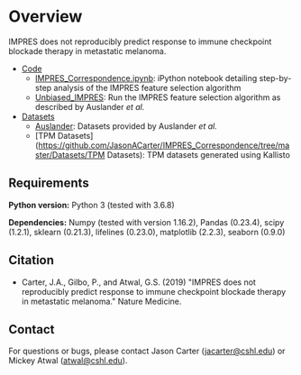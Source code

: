 # Overview

IMPRES does not reproducibly predict response to immune checkpoint blockade therapy in metastatic melanoma. 

* [Code](https://github.com/JasonACarter/IMPRES_Correspondence/tree/master/Code)
  * [IMPRES_Correspondence.ipynb](https://github.com/JasonACarter/IMPRES_Correspondence/tree/master/Code/IMPRES_Correspondence.ipynb): iPython notebook detailing step-by-step analysis of the IMPRES feature selection algorithm
  * [Unbiased_IMPRES](https://github.com/JasonACarter/IMPRES_Correspondence/tree/master/Code/Unbiased_IMPRES): Run the IMPRES feature selection algorithm as described by Auslander *et al.*
* [Datasets](https://github.com/JasonACarter/IMPRES_Correspondence/tree/master/Datasets)
  * [Auslander](https://github.com/JasonACarter/IMPRES_Correspondence/tree/master/Datasets/Auslander): Datasets provided by Auslander *et al.*
  * [TPM Datasets](https://github.com/JasonACarter/IMPRES_Correspondence/tree/master/Datasets/TPM Datasets): TPM datasets generated using Kallisto
 
  
## Requirements
**Python version:** Python 3 (tested with 3.6.8)

**Dependencies:** Numpy (tested with version 1.16.2), Pandas (0.23.4), scipy (1.2.1), sklearn (0.21.3), lifelines (0.23.0), matplotlib (2.2.3), seaborn (0.9.0)

## Citation

* Carter, J.A., Gilbo, P., and Atwal, G.S. (2019) "IMPRES does not reproducibly predict response to immune checkpoint blockade therapy in metastatic melanoma." Nature Medicine. 

## Contact

For questions or bugs, please contact Jason Carter (jacarter@cshl.edu) or Mickey Atwal (atwal@cshl.edu). 
